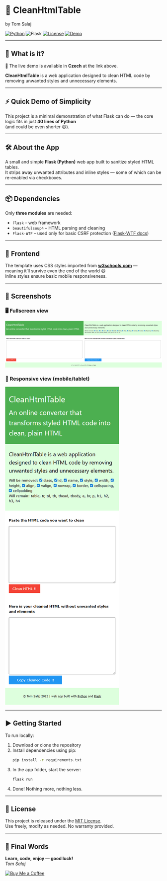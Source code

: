 # 🧼 CleanHtmlTable
by Tom Salaj

[![Python](https://img.shields.io/badge/python-3.11-blue)](https://www.python.org/)
![Flask](https://img.shields.io/badge/Framework-Flask-lightgrey?logo=flask)
[![License](https://img.shields.io/badge/license-MIT-green)](https://github.com/tom591/CleanHtmlTable?tab=MIT-1-ov-file)
[![Demo](https://img.shields.io/badge/demo-vycistihtml.cz-brightgreen)](https://vycistihtml.cz)

---
## 🧰 What is it?
📝 The live demo is available in **Czech** at the link above.

**CleanHtmlTable** is a web application designed to clean HTML code by removing unwanted styles and unnecessary elements.

---

## ⚡ Quick Demo of Simplicity

This project is a minimal demonstration of what Flask can do — the core logic fits in just **40 lines of Python**  
(and could be even shorter 😄).

---

## 🛠️ About the App

A small and simple **Flask (Python)** web app built to sanitize styled HTML tables.  
It strips away unwanted attributes and inline styles — some of which can be re-enabled via checkboxes.

---

## 📦 Dependencies

Only **three modules** are needed:

- `Flask` – web framework  
- `beautifulsoup4` – HTML parsing and cleaning  
- `Flask-WTF` – used only for basic CSRF protection ([Flask-WTF docs](https://flask-wtf.readthedocs.io))

---

## 🎨 Frontend

The template uses CSS styles imported from **[w3schools.com](https://www.w3schools.com/w3css/)** —  
meaning it’ll survive even the end of the world 😄  
Inline styles ensure basic mobile responsiveness.

---

## 📸 Screenshots

### 🖥️ Fullscreen view
![CleanHtmlTable Fullscreen](screen_full.png)

### 📱 Responsive view (mobile/tablet)
![CleanHtmlTable Responsive](screen_responsive.png)

---

## ▶️ Getting Started

To run locally:

1. Download or clone the repository  
2. Install dependencies using pip:  
   ```bash
   pip install -r requirements.txt
   ```
3. In the app folder, start the server:  
   ```bash
   flask run
   ```
4. Done! Nothing more, nothing less.

---

## 📝 License

This project is released under the [MIT License](LICENSE).  
Use freely, modify as needed. No warranty provided.

---

## 🚀 Final Words

**Learn, code, enjoy — good luck!**  
*Tom Salaj*

[![Buy Me a Coffee](https://img.buymeacoffee.com/button-api/?text=Buy%20Me%20a%20Coffee&emoji=☕&slug=tomsalaj&button_colour=FFDD00&font_colour=000000&font_family=Arial&outline_colour=000000&coffee_colour=ffffff)](https://www.buymeacoffee.com/tomsalaj)
